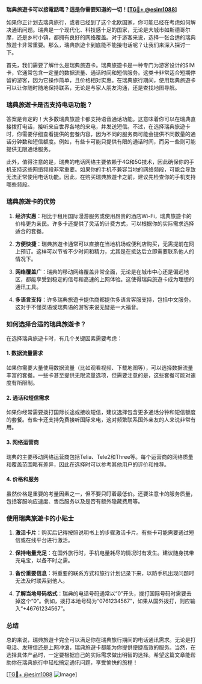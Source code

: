 **瑞典旅遊卡可以接電話嗎？這是你需要知道的一切！[[TG💪+ @esim1088](https://t.me/s/esim1088)]**

如果你正计划去瑞典旅行，或者已经到了这个北欧国家，你可能已经在考虑如何解决通讯问题。瑞典是一个现代化、科技感十足的国家，无论是大城市如斯德哥尔摩，还是乡村小镇，都拥有良好的网络覆盖。对于游客来说，选择一张合适的瑞典旅遊卡非常重要。那么，瑞典旅遊卡到底能不能接电话呢？让我们来深入探讨一下。

首先，我们需要了解什么是瑞典旅遊卡。瑞典旅遊卡是一种专门为游客设计的SIM卡，它通常包含一定量的数据流量、通话时间和短信服务。这类卡非常适合短期停留的游客，因为它操作简单，且价格相对实惠。在瑞典旅行期间，使用瑞典旅遊卡可以让你随时随地保持联系，无论是与家人朋友沟通，还是查找地图导航。

### 瑞典旅遊卡是否支持电话功能？

答案是肯定的！大多数瑞典旅遊卡都支持语音通话功能。这意味着你可以在瑞典直接拨打电话，接听来自世界各地的来电，并发送短信。不过，在选择瑞典旅遊卡时，你需要仔细查看提供的套餐内容，因为不同的服务商可能会提供不同数量的通话分钟数和短信额度。例如，有些卡可能只提供有限的通话时间，而另一些则可能提供无限通话服务。

此外，值得注意的是，瑞典的电话网络主要依赖于4G和5G技术，因此确保你的手机支持这些网络频段非常重要。如果你的手机不兼容当地的网络频段，可能会导致无法正常使用电话功能。因此，在购买瑞典旅遊卡之前，建议先检查你的手机支持哪些频段。

### 瑞典旅遊卡的优势

1. **经济实惠**：相比于租用国际漫游服务或使用昂贵的酒店Wi-Fi，瑞典旅遊卡的价格更为亲民。许多卡还提供了灵活的计费方式，可以根据你的实际需求选择适合的套餐。
   
2. **方便快捷**：瑞典旅遊卡通常可以直接在当地机场或便利店购买，无需提前在网上预订。这样可以节省不少时间和精力，尤其是在抵达后立即需要联系他人的情况下。

3. **网络覆盖广**：瑞典的移动网络覆盖非常全面，无论是在城市中心还是偏远地区，都能享受到稳定的信号和高速的上网体验。这使得瑞典旅遊卡成为理想的通讯工具。

4. **多语言支持**：许多瑞典旅遊卡提供商都提供多语言客服支持，包括中文服务。这对于不懂英语或瑞典语的游客来说无疑是一大福音。

### 如何选择合适的瑞典旅遊卡？

在选择瑞典旅遊卡时，有几个关键因素需要考虑：

#### 1. 数据流量需求
如果你需要大量使用数据流量（比如观看视频、下载地图等），可以选择数据流量丰富的套餐。一些卡甚至提供无限流量选项，但需要注意的是，这些套餐可能对速度有所限制。

#### 2. 通话和短信需求
如果你经常需要拨打国际长途或接收短信，建议选择包含更多通话分钟和短信额度的套餐。有些卡还支持免费接听国际来电，这对频繁联系国外亲友的人来说非常有用。

#### 3. 网络运营商
瑞典的主要移动网络运营商包括Telia、Tele2和Three等。每个运营商的网络质量和覆盖范围略有差异，因此在选择时可以参考其他用户的评价和推荐。

#### 4. 价格和服务
虽然价格是重要的考量因素之一，但不要只盯着最低价。还要注意卡的服务质量，包括客服响应速度、售后服务以及是否有额外隐藏费用等。

### 使用瑞典旅遊卡的小贴士

1. **激活卡片**：购买后记得按照说明书上的步骤激活卡片。有些卡可能需要通过短信或在线平台进行激活。

2. **保持电量充足**：在国外旅行时，手机电量耗尽的情况时有发生。建议随身携带充电宝，以备不时之需。

3. **备份重要信息**：将重要的联系方式和旅行计划记录下来，以防手机出现问题时无法及时联系到他人。

4. **了解当地号码格式**：瑞典的电话号码通常以“0”开头，拨打国际号码时需要去掉这个“0”。例如，拨打本地号码为“0761234567”，如果从国外拨打，则应输入“+46761234567”。

### 总结

总的来说，瑞典旅遊卡完全可以满足你在瑞典旅行期间的电话通讯需求。无论是打电话、发短信还是上网冲浪，瑞典旅遊卡都能为你提供便捷高效的服务。当然，在选择具体产品时，一定要根据自己的实际需求做出明智的选择。希望这篇文章能帮助你在瑞典旅行中轻松搞定通讯问题，享受愉快的旅程！

[[TG💪+ @esim1088](https://t.me/s/esim1088) ![Image](https://i.postimg.cc/4NQfJmqS/Snipaste-2025-05-13-00-14-12.png)]